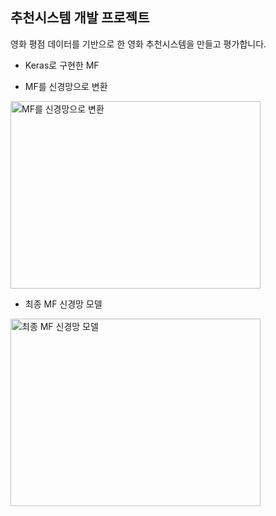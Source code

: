 ## 추천시스템 개발 프로젝트
영화 평점 데이터를 기반으로 한 영화 추천시스템을 만들고 평가합니다.
* Keras로 구현한 MF

* MF를 신경망으로 변환
<img src="https://drive.google.com/uc?id=1sQDSBAViZvh9YhfLUQj2QiiMzNGtGmIc" alt="MF를 신경망으로 변환" height="300" width="400">

* 최종 MF 신경망 모델
<img src="https://drive.google.com/uc?id=1sQO8nAgg5aNkX36QZj6I2NaH9Mkz7STM" alt="최종 MF 신경망 모델" height="300" width="400">
